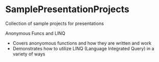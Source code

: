 # SamplePresentationProjects
Collection of sample projects for presentations

Anonymous Funcs and LINQ
  - Covers anonyomous functions and how they are written and work
  - Demonstrates how to utilize LINQ (Language Integrated Query) in a variety of ways
